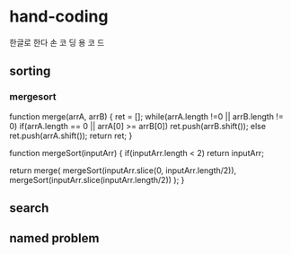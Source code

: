 # hand-coding
한글로 한다 손 코 딩 용 코 드

## sorting

### mergesort

<!-- immutable 원칙 안지킴, index저장하는 변수 만드는게 더 효율적이지만 간편한 코딩을위해  -->
function merge(arrA, arrB) {
  ret = [];
  while(arrA.length !=0 || arrB.length != 0)
    if(arrA.length == 0 || arrA[0] >= arrB[0]) ret.push(arrB.shift());
    else ret.push(arrA.shift());
  return ret;
}

function mergeSort(inputArr) {
  if(inputArr.length < 2) return inputArr;

  return merge(
    mergeSort(inputArr.slice(0, inputArr.length/2)),
    mergeSort(inputArr.slice(inputArr.length/2))
  );
}

## search

## named problem
